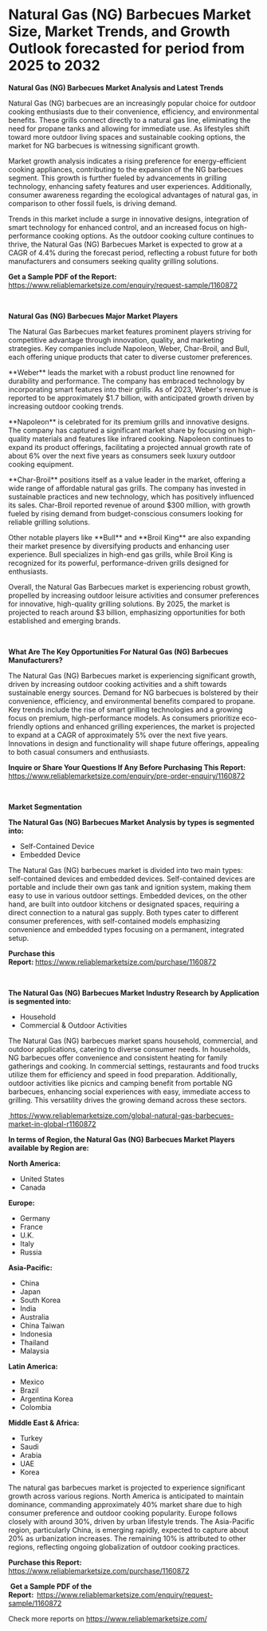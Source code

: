 <p><h1>Natural Gas (NG) Barbecues Market Size, Market Trends, and Growth Outlook forecasted for period from 2025 to 2032</h1></p><p><strong>Natural Gas (NG) Barbecues Market Analysis and Latest Trends</strong></p>
<p><p>Natural Gas (NG) barbecues are an increasingly popular choice for outdoor cooking enthusiasts due to their convenience, efficiency, and environmental benefits. These grills connect directly to a natural gas line, eliminating the need for propane tanks and allowing for immediate use. As lifestyles shift toward more outdoor living spaces and sustainable cooking options, the market for NG barbecues is witnessing significant growth.</p><p>Market growth analysis indicates a rising preference for energy-efficient cooking appliances, contributing to the expansion of the NG barbecues segment. This growth is further fueled by advancements in grilling technology, enhancing safety features and user experiences. Additionally, consumer awareness regarding the ecological advantages of natural gas, in comparison to other fossil fuels, is driving demand.</p><p>Trends in this market include a surge in innovative designs, integration of smart technology for enhanced control, and an increased focus on high-performance cooking options. As the outdoor cooking culture continues to thrive, the Natural Gas (NG) Barbecues Market is expected to grow at a CAGR of 4.4% during the forecast period, reflecting a robust future for both manufacturers and consumers seeking quality grilling solutions.</p></p>
<p><strong>Get a Sample PDF of the Report:&nbsp;</strong> <a href="https://www.reliablemarketsize.com/enquiry/request-sample/1160872?utm_campaign=2005&utm_medium=2&utm_source=Github&utm_content=ia&utm_term=24022025&utm_id=natural-gas-ng-barbecues">https://www.reliablemarketsize.com/enquiry/request-sample/1160872</a></p>
<p>&nbsp;</p>
<p><strong>Natural Gas (NG) Barbecues Major Market Players</strong></p>
<p><p>The Natural Gas Barbecues market features prominent players striving for competitive advantage through innovation, quality, and marketing strategies. Key companies include Napoleon, Weber, Char-Broil, and Bull, each offering unique products that cater to diverse customer preferences.</p><p>**Weber** leads the market with a robust product line renowned for durability and performance. The company has embraced technology by incorporating smart features into their grills. As of 2023, Weber's revenue is reported to be approximately $1.7 billion, with anticipated growth driven by increasing outdoor cooking trends.</p><p>**Napoleon** is celebrated for its premium grills and innovative designs. The company has captured a significant market share by focusing on high-quality materials and features like infrared cooking. Napoleon continues to expand its product offerings, facilitating a projected annual growth rate of about 6% over the next five years as consumers seek luxury outdoor cooking equipment.</p><p>**Char-Broil** positions itself as a value leader in the market, offering a wide range of affordable natural gas grills. The company has invested in sustainable practices and new technology, which has positively influenced its sales. Char-Broil reported revenue of around $300 million, with growth fueled by rising demand from budget-conscious consumers looking for reliable grilling solutions.</p><p>Other notable players like **Bull** and **Broil King** are also expanding their market presence by diversifying products and enhancing user experience. Bull specializes in high-end gas grills, while Broil King is recognized for its powerful, performance-driven grills designed for enthusiasts.</p><p>Overall, the Natural Gas Barbecues market is experiencing robust growth, propelled by increasing outdoor leisure activities and consumer preferences for innovative, high-quality grilling solutions. By 2025, the market is projected to reach around $3 billion, emphasizing opportunities for both established and emerging brands.</p></p>
<p>&nbsp;</p>
<p><strong>What Are The Key Opportunities For Natural Gas (NG) Barbecues Manufacturers?</strong></p>
<p><p>The Natural Gas (NG) Barbecues market is experiencing significant growth, driven by increasing outdoor cooking activities and a shift towards sustainable energy sources. Demand for NG barbecues is bolstered by their convenience, efficiency, and environmental benefits compared to propane. Key trends include the rise of smart grilling technologies and a growing focus on premium, high-performance models. As consumers prioritize eco-friendly options and enhanced grilling experiences, the market is projected to expand at a CAGR of approximately 5% over the next five years. Innovations in design and functionality will shape future offerings, appealing to both casual consumers and enthusiasts.</p></p>
<p><strong>Inquire or Share Your Questions If Any Before Purchasing This Report:</strong> <a href="https://www.reliablemarketsize.com/enquiry/pre-order-enquiry/1160872?utm_campaign=2005&utm_medium=2&utm_source=Github&utm_content=ia&utm_term=24022025&utm_id=natural-gas-ng-barbecues">https://www.reliablemarketsize.com/enquiry/pre-order-enquiry/1160872</a></p>
<p>&nbsp;</p>
<p><strong>Market Segmentation</strong></p>
<p><strong>The Natural Gas (NG) Barbecues Market Analysis by types is segmented into:</strong></p>
<p><ul><li>Self-Contained Device</li><li>Embedded Device</li></ul></p>
<p><p>The Natural Gas (NG) barbecues market is divided into two main types: self-contained devices and embedded devices. Self-contained devices are portable and include their own gas tank and ignition system, making them easy to use in various outdoor settings. Embedded devices, on the other hand, are built into outdoor kitchens or designated spaces, requiring a direct connection to a natural gas supply. Both types cater to different consumer preferences, with self-contained models emphasizing convenience and embedded types focusing on a permanent, integrated setup.</p></p>
<p><strong>Purchase this Report:&nbsp;</strong><a href="https://www.reliablemarketsize.com/purchase/1160872?utm_campaign=2005&utm_medium=2&utm_source=Github&utm_content=ia&utm_term=24022025&utm_id=natural-gas-ng-barbecues">https://www.reliablemarketsize.com/purchase/1160872</a></p>
<p>&nbsp;</p>
<p><strong>The Natural Gas (NG) Barbecues Market Industry Research by Application is segmented into:</strong></p>
<p><ul><li>Household</li><li>Commercial & Outdoor Activities</li></ul></p>
<p><p>The Natural Gas (NG) barbecues market spans household, commercial, and outdoor applications, catering to diverse consumer needs. In households, NG barbecues offer convenience and consistent heating for family gatherings and cooking. In commercial settings, restaurants and food trucks utilize them for efficiency and speed in food preparation. Additionally, outdoor activities like picnics and camping benefit from portable NG barbecues, enhancing social experiences with easy, immediate access to grilling. This versatility drives the growing demand across these sectors.</p></p>
<p><a href="https://www.reliablemarketsize.com/global-natural-gas-barbecues-market-in-global-r1160872?utm_campaign=2005&utm_medium=2&utm_source=Github&utm_content=ia&utm_term=24022025&utm_id=natural-gas-ng-barbecues">&nbsp;https://www.reliablemarketsize.com/global-natural-gas-barbecues-market-in-global-r1160872</a></p>
<p><strong>In terms of Region, the Natural Gas (NG) Barbecues Market Players available by Region are:</strong></p>
<p>
    <p> <strong> North America: </strong>
        <ul>
            <li>United States</li>
            <li>Canada</li>
        </ul>
        </p> 
    <p> <strong> Europe: </strong>
        <ul>
            <li>Germany</li>
            <li>France</li>
            <li>U.K.</li>
            <li>Italy</li>
            <li>Russia</li>
        </ul>
        </p> 
    <p> <strong> Asia-Pacific: </strong>
        <ul>
            <li>China</li>
            <li>Japan</li>
            <li>South Korea</li>
            <li>India</li>
            <li>Australia</li>
            <li>China Taiwan</li>
            <li>Indonesia</li>
            <li>Thailand</li>
            <li>Malaysia</li>
        </ul>
        </p> 
    <p> <strong> Latin America: </strong>
        <ul>
            <li>Mexico</li>
            <li>Brazil</li>
            <li>Argentina Korea</li>
            <li>Colombia</li>
        </ul>
        </p> 
    <p> <strong> Middle East & Africa: </strong>
        <ul>
            <li>Turkey</li>
            <li>Saudi</li>
            <li>Arabia</li>
            <li>UAE</li>
            <li>Korea</li>
        </ul>
    </p>
    </p>
<p><p>The natural gas barbecues market is projected to experience significant growth across various regions. North America is anticipated to maintain dominance, commanding approximately 40% market share due to high consumer preference and outdoor cooking popularity. Europe follows closely with around 30%, driven by urban lifestyle trends. The Asia-Pacific region, particularly China, is emerging rapidly, expected to capture about 20% as urbanization increases. The remaining 10% is attributed to other regions, reflecting ongoing globalization of outdoor cooking practices.</p></p>
<p><strong>Purchase this Report: </strong><a href="https://www.reliablemarketsize.com/purchase/1160872?utm_campaign=2005&utm_medium=2&utm_source=Github&utm_content=ia&utm_term=24022025&utm_id=natural-gas-ng-barbecues">https://www.reliablemarketsize.com/purchase/1160872</a></p>
<p>&nbsp;<strong>Get a Sample PDF of the Report:&nbsp;&nbsp;</strong><a href="https://www.reliablemarketsize.com/enquiry/request-sample/1160872?utm_campaign=2005&utm_medium=2&utm_source=Github&utm_content=ia&utm_term=24022025&utm_id=natural-gas-ng-barbecues">https://www.reliablemarketsize.com/enquiry/request-sample/1160872</a></p>
<p><strong></strong></p>
<p>Check more reports on <a href="https://www.reliablemarketsize.com/?utm_campaign=2005&utm_medium=2&utm_source=Github&utm_content=ia&utm_term=24022025&utm_id=natural-gas-ng-barbecues">https://www.reliablemarketsize.com/</a></p>